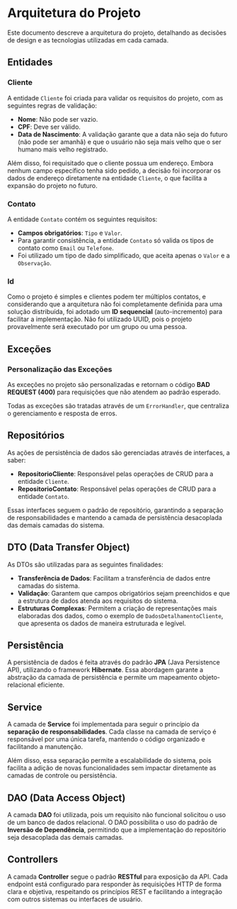 # Arquitetura do Projeto

Este documento descreve a arquitetura do projeto, detalhando as decisões de design e as tecnologias utilizadas em cada camada.

## Entidades

### Cliente
A entidade `Cliente` foi criada para validar os requisitos do projeto, com as seguintes regras de validação:

- **Nome**: Não pode ser vazio.
- **CPF**: Deve ser válido.
- **Data de Nascimento**: A validação garante que a data não seja do futuro (não pode ser amanhã) e que o usuário não seja mais velho que o ser humano mais velho registrado.

Além disso, foi requisitado que o cliente possua um endereço. Embora nenhum campo específico tenha sido pedido, a decisão foi incorporar os dados de endereço diretamente na entidade `Cliente`, o que facilita a expansão do projeto no futuro.

### Contato
A entidade `Contato` contém os seguintes requisitos:

- **Campos obrigatórios**: `Tipo` e `Valor`. 
- Para garantir consistência, a entidade `Contato` só valida os tipos de contato como `Email` ou `Telefone`. 
- Foi utilizado um tipo de dado simplificado, que aceita apenas o `Valor` e a `Observação`.

### Id
Como o projeto é simples e clientes podem ter múltiplos contatos, e considerando que a arquitetura não foi completamente definida para uma solução distribuída, foi adotado um **ID sequencial** (auto-incremento) para facilitar a implementação. Não foi utilizado UUID, pois o projeto provavelmente será executado por um grupo ou uma pessoa.

## Exceções

### Personalização das Exceções
As exceções no projeto são personalizadas e retornam o código **BAD REQUEST (400)** para requisições que não atendem ao padrão esperado. 

Todas as exceções são tratadas através de um `ErrorHandler`, que centraliza o gerenciamento e resposta de erros.

## Repositórios

As ações de persistência de dados são gerenciadas através de interfaces, a saber:

- **RepositorioCliente**: Responsável pelas operações de CRUD para a entidade `Cliente`.
- **RepositorioContato**: Responsável pelas operações de CRUD para a entidade `Contato`.

Essas interfaces seguem o padrão de repositório, garantindo a separação de responsabilidades e mantendo a camada de persistência desacoplada das demais camadas do sistema.

## DTO (Data Transfer Object)

As DTOs são utilizadas para as seguintes finalidades:

- **Transferência de Dados**: Facilitam a transferência de dados entre camadas do sistema.
- **Validação**: Garantem que campos obrigatórios sejam preenchidos e que a estrutura de dados atenda aos requisitos do sistema.
- **Estruturas Complexas**: Permitem a criação de representações mais elaboradas dos dados, como o exemplo de `DadosDetalhamentoCliente`, que apresenta os dados de maneira estruturada e legível.

## Persistência

A persistência de dados é feita através do padrão **JPA** (Java Persistence API), utilizando o framework **Hibernate**. Essa abordagem garante a abstração da camada de persistência e permite um mapeamento objeto-relacional eficiente.

## Service

A camada de **Service** foi implementada para seguir o princípio da **separação de responsabilidades**. Cada classe na camada de serviço é responsável por uma única tarefa, mantendo o código organizado e facilitando a manutenção. 

Além disso, essa separação permite a escalabilidade do sistema, pois facilita a adição de novas funcionalidades sem impactar diretamente as camadas de controle ou persistência.

## DAO (Data Access Object)

A camada **DAO** foi utilizada, pois um requisito não funcional solicitou o uso de um banco de dados relacional. O DAO possibilita o uso do padrão de **Inversão de Dependência**, permitindo que a implementação do repositório seja desacoplada das demais camadas.

## Controllers

A camada **Controller** segue o padrão **RESTful** para exposição da API. Cada endpoint está configurado para responder às requisições HTTP de forma clara e objetiva, respeitando os princípios REST e facilitando a integração com outros sistemas ou interfaces de usuário.
